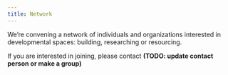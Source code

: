 ```yaml
---
title: Network
---
```

We’re convening a network of individuals and organizations interested in developmental spaces: building, researching or resourcing.

If you are interested in joining, please contact **(TODO: update contact person or make a group)**
